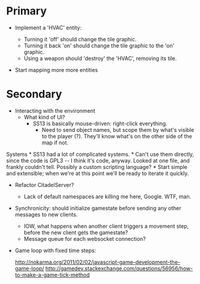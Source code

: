 Primary
==

* Implement a 'HVAC' entity:
    * Turning it 'off' should change the tile graphic.
    * Turning it back 'on' should change the tile graphic to the 'on' graphic.
    * Using a weapon should 'destroy' the 'HVAC', removing its tile.
    
* Start mapping more more entities

Secondary
==

* Interacting with the environment
    * What kind of UI?
        * SS13 is basically mouse-driven: right-click everything.
          * Need to send object names, but scope them by what's visible to the player (?).
            They'll know what's on the other side of the map if not.
               
 Systems
    * SS13 had a lot of complicated systems.
        * Can't use them directly, since the code is GPL3 -- I think it's code, anyway.
            Looked at one file, and frankly couldn't tell. Possibly a custom scripting language?
        * Start simple and extensible; when we're at this point we'll be ready to iterate it quickly.

* Refactor CitadelServer?
    * Lack of default namespaces are killing me here, Google. WTF, man.
* Synchronicity: should initialize gamestate before sending any other messages to new clients.
    * IOW, what happens when another client triggers a movement step, before the new client gets the gamestate?
    * Message queue for each websocket connection?
* Game loop with fixed time steps:

    http://nokarma.org/2011/02/02/javascript-game-development-the-game-loop/
    http://gamedev.stackexchange.com/questions/56956/how-to-make-a-game-tick-method
